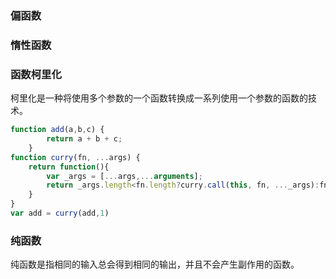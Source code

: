### 偏函数

### 惰性函数



### 函数柯里化

柯里化是一种将使用多个参数的一个函数转换成一系列使用一个参数的函数的技术。

```javascript
function add(a,b,c) {
        return a + b + c;
    }
function curry(fn, ...args) {
    return function(){
        var _args = [...args,...arguments];
        return _args.length<fn.length?curry.call(this, fn, ..._args):fn.apply(this,_args);
    }
}
var add = curry(add,1)
```

### 纯函数

纯函数是指相同的输入总会得到相同的输出，并且不会产生副作用的函数。